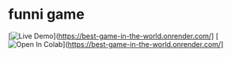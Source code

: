 # funni game
[![Live Demo](https://svgshare.com/i/16QA.svg)](https://best-game-in-the-world.onrender.com/]
[![Open In Colab](https://colab.research.google.com/assets/colab-badge.svg)](https://best-game-in-the-world.onrender.com/]

